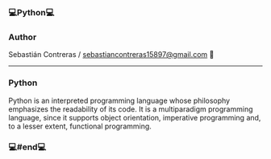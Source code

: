### 💻Python💻

### Author

Sebastián Contreras / sebastiancontreras15897@gmail.com 📧

--------------------------------------------------------
### Python

Python is an interpreted programming language whose philosophy emphasizes the readability of its code. It is a multiparadigm programming language, since it supports object   orientation, imperative programming and, to a lesser extent, functional programming.

### 💻#end💻
